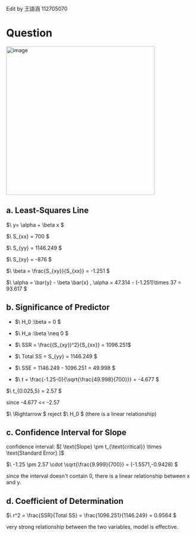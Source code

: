 Edit by 王語涵 112705070
# Question
<img width="400" alt="image" src="https://github.com/user-attachments/assets/02234a6e-adbe-4fd9-9a22-ef8ad33ee229" />


## a. Least-Squares Line
$\ y= \alpha + \beta x \$


$\ S_{xx} = 700 \$
  
$\ S_{yy} = 1146.249 \$
  
$\ S_{xy} = -876 \$
  
$\ \beta = \frac{S_{xy}}{S_{xx}} = -1.251 \$ 

$\ \alpha = \bar{y} - \beta \bar{x}  , \alpha = 47.314 - (-1.251)\times 37 = 93.617 \$


## b. Significance of Predictor
-  $\ H_0 :\beta = 0 \$
-  $\ H_a :\beta \neq 0 \$

-  $\ SSR = \frac{(S_{xy})^2}{S_{xx}} = 1096.251\$
  
- $\ Total SS = S_{yy} = 1146.249 \$

- $\ SSE = 1146.249 - 1096.251 = 49.998 \$
-  $\ t = \frac{-1.25-0}{\sqrt{\frac{49.998}{700}}} = -4.677 \$

  $\ t_{0.025,5} = 2.57 \$

  since -4.677 << -2.57
  
  $\ \Rightarrow \$
  reject 
  $\ H_0 \$ 
  (there is a linear relationship)

## c. Confidence Interval for Slope
confidence interval:
$\[ \text{Slope} \pm t_{\text{critical}} \times \text{Standard Error} ]\$

$\ -1.25 \pm 2.57 \cdot \sqrt{\frac{9.999}{700}} = (-1.5571,-0.9428) \$ 

since the interval doesn't contain 0, there is a linear relationship between x and y.

## d. Coefficient of Determination
$\ r^2 = \frac{SSR}{Total SS} = \frac{1096.251}{1146.249} = 0.9564 \$

very strong relationship between the two variables, model is effective.
